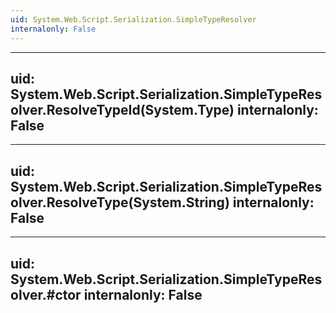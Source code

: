 ```yaml
---
uid: System.Web.Script.Serialization.SimpleTypeResolver
internalonly: False
---
```


---
uid: System.Web.Script.Serialization.SimpleTypeResolver.ResolveTypeId(System.Type)
internalonly: False
---

---
uid: System.Web.Script.Serialization.SimpleTypeResolver.ResolveType(System.String)
internalonly: False
---

---
uid: System.Web.Script.Serialization.SimpleTypeResolver.#ctor
internalonly: False
---
